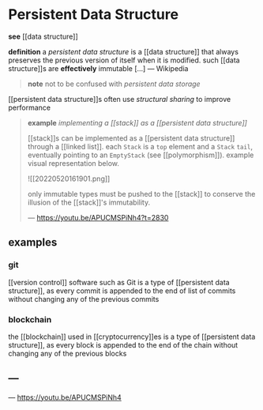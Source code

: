 # Persistent Data Structure

**see** [[data structure]]

**definition** a _persistent data structure_ is a [[data structure]] that always preserves the previous version of itself when it is modified. such [[data structure]]s are **effectively** immutable [...] &mdash; Wikipedia

> **note** not to be confused with _persistent data storage_

[[persistent data structure]]s often use _structural sharing_ to improve performance

> **example** _implementing a [[stack]] as a [[persistent data structure]]_
>
> [[stack]]s can be implemented as a [[persistent data structure]] through a [[linked list]]. each `Stack` is a `top` element and a `Stack` `tail`, eventually pointing to an `EmptyStack` (see [[polymorphism]]). example visual representation below.
>
> ![[20220520161901.png]]
>
> only immutable types must be pushed to the [[stack]] to conserve the illusion of the [[stack]]'s immutability.
>
> &mdash; <https://youtu.be/APUCMSPiNh4?t=2830>

## examples

### git

[[version control]] software such as Git is a type of [[persistent data structure]], as every commit is appended to the end of list of commits without changing any of the previous commits

### blockchain

the [[blockchain]] used in [[cryptocurrency]]es is a type of [[persistent data structure]], as every block is appended to the end of the chain without changing any of the previous blocks

## &mdash;

&mdash; <https://youtu.be/APUCMSPiNh4>
